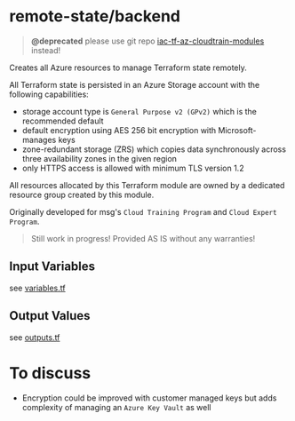 # remote-state/backend

> __@deprecated__ please use git repo [iac-tf-az-cloudtrain-modules](https://github.com/msgoat/iac-tf-az-cloudtrain-modules) instead!

Creates all Azure resources to manage Terraform state remotely.

All Terraform state is persisted in an Azure Storage account with the following capabilities:

* storage account type is `General Purpose v2 (GPv2)` which is the recommended default
* default encryption using AES 256 bit encryption with Microsoft-manages keys
* zone-redundant storage (ZRS) which copies data synchronously across three availability zones in the given region
* only HTTPS access is allowed with minimum TLS version 1.2

All resources allocated by this Terraform module are owned by a dedicated resource group
created by this module.

Originally developed for msg's `Cloud Training Program` and `Cloud Expert Program`.

> Still work in progress! Provided AS IS without any warranties!

## Input Variables

see [variables.tf](variables.tf)

## Output Values

see [outputs.tf](outputs.tf)

# To discuss

* Encryption could be improved with customer managed keys but adds complexity of managing an `Azure Key Vault` as well
